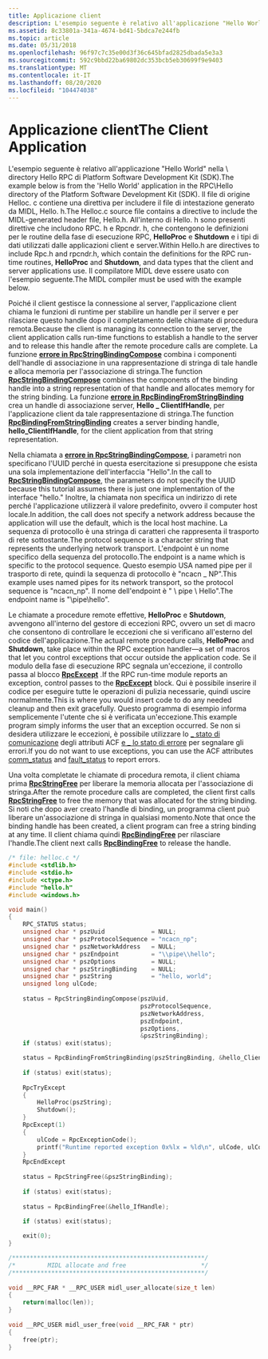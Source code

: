 ```yaml
---
title: Applicazione client
description: L'esempio seguente è relativo all'applicazione "Hello World" nella \\ directory Hello RPC di Platform Software Development Kit (SDK).
ms.assetid: 8c33801a-341a-4674-bd41-5bdca7e244fb
ms.topic: article
ms.date: 05/31/2018
ms.openlocfilehash: 96f97c7c35e00d3f36c645bfad2825dbada5e3a3
ms.sourcegitcommit: 592c9bbd22ba69802dc353bcb5eb30699f9e9403
ms.translationtype: MT
ms.contentlocale: it-IT
ms.lasthandoff: 08/20/2020
ms.locfileid: "104474038"
---
```

# <a name="the-client-application"></a><span data-ttu-id="0b08f-103">Applicazione client</span><span class="sxs-lookup"><span data-stu-id="0b08f-103">The Client Application</span></span>

<span data-ttu-id="0b08f-104">L'esempio seguente è relativo all'applicazione "Hello World" nella \\ directory Hello RPC di Platform Software Development Kit (SDK).</span><span class="sxs-lookup"><span data-stu-id="0b08f-104">The example below is from the 'Hello World' application in the RPC\\Hello directory of the Platform Software Development Kit (SDK).</span></span> <span data-ttu-id="0b08f-105">Il file di origine Helloc. c contiene una direttiva per includere il file di intestazione generato da MIDL, Hello. h.</span><span class="sxs-lookup"><span data-stu-id="0b08f-105">The Helloc.c source file contains a directive to include the MIDL-generated header file, Hello.h.</span></span> <span data-ttu-id="0b08f-106">All'interno di Hello. h sono presenti direttive che includono RPC. h e Rpcndr. h, che contengono le definizioni per le routine della fase di esecuzione RPC, **HelloProc** e **Shutdown** e i tipi di dati utilizzati dalle applicazioni client e server.</span><span class="sxs-lookup"><span data-stu-id="0b08f-106">Within Hello.h are directives to include Rpc.h and rpcndr.h, which contain the definitions for the RPC run-time routines, **HelloProc** and **Shutdown**, and data types that the client and server applications use.</span></span> <span data-ttu-id="0b08f-107">Il compilatore MIDL deve essere usato con l'esempio seguente.</span><span class="sxs-lookup"><span data-stu-id="0b08f-107">The MIDL compiler must be used with the example below.</span></span>

<span data-ttu-id="0b08f-108">Poiché il client gestisce la connessione al server, l'applicazione client chiama le funzioni di runtime per stabilire un handle per il server e per rilasciare questo handle dopo il completamento delle chiamate di procedura remota.</span><span class="sxs-lookup"><span data-stu-id="0b08f-108">Because the client is managing its connection to the server, the client application calls run-time functions to establish a handle to the server and to release this handle after the remote procedure calls are complete.</span></span> <span data-ttu-id="0b08f-109">La funzione [**errore in RpcStringBindingCompose**](/windows/desktop/api/Rpcdce/nf-rpcdce-rpcstringbindingcompose) combina i componenti dell'handle di associazione in una rappresentazione di stringa di tale handle e alloca memoria per l'associazione di stringa.</span><span class="sxs-lookup"><span data-stu-id="0b08f-109">The function [**RpcStringBindingCompose**](/windows/desktop/api/Rpcdce/nf-rpcdce-rpcstringbindingcompose) combines the components of the binding handle into a string representation of that handle and allocates memory for the string binding.</span></span> <span data-ttu-id="0b08f-110">La funzione [**errore in RpcBindingFromStringBinding**](/windows/desktop/api/Rpcdce/nf-rpcdce-rpcbindingfromstringbinding) crea un handle di associazione server, **Hello \_ ClientIfHandle**, per l'applicazione client da tale rappresentazione di stringa.</span><span class="sxs-lookup"><span data-stu-id="0b08f-110">The function [**RpcBindingFromStringBinding**](/windows/desktop/api/Rpcdce/nf-rpcdce-rpcbindingfromstringbinding) creates a server binding handle, **hello\_ClientIfHandle**, for the client application from that string representation.</span></span>

<span data-ttu-id="0b08f-111">Nella chiamata a [**errore in RpcStringBindingCompose**](/windows/desktop/api/Rpcdce/nf-rpcdce-rpcstringbindingcompose), i parametri non specificano l'UUID perché in questa esercitazione si presuppone che esista una sola implementazione dell'interfaccia "Hello".</span><span class="sxs-lookup"><span data-stu-id="0b08f-111">In the call to [**RpcStringBindingCompose**](/windows/desktop/api/Rpcdce/nf-rpcdce-rpcstringbindingcompose), the parameters do not specify the UUID because this tutorial assumes there is just one implementation of the interface "hello."</span></span> <span data-ttu-id="0b08f-112">Inoltre, la chiamata non specifica un indirizzo di rete perché l'applicazione utilizzerà il valore predefinito, ovvero il computer host locale.</span><span class="sxs-lookup"><span data-stu-id="0b08f-112">In addition, the call does not specify a network address because the application will use the default, which is the local host machine.</span></span> <span data-ttu-id="0b08f-113">La sequenza di protocollo è una stringa di caratteri che rappresenta il trasporto di rete sottostante.</span><span class="sxs-lookup"><span data-stu-id="0b08f-113">The protocol sequence is a character string that represents the underlying network transport.</span></span> <span data-ttu-id="0b08f-114">L'endpoint è un nome specifico della sequenza del protocollo.</span><span class="sxs-lookup"><span data-stu-id="0b08f-114">The endpoint is a name which is specific to the protocol sequence.</span></span> <span data-ttu-id="0b08f-115">Questo esempio USA named pipe per il trasporto di rete, quindi la sequenza di protocollo è "ncacn \_ NP".</span><span class="sxs-lookup"><span data-stu-id="0b08f-115">This example uses named pipes for its network transport, so the protocol sequence is "ncacn\_np".</span></span> <span data-ttu-id="0b08f-116">Il nome dell'endpoint è " \\ pipe \\ Hello".</span><span class="sxs-lookup"><span data-stu-id="0b08f-116">The endpoint name is "\\pipe\\hello".</span></span>

<span data-ttu-id="0b08f-117">Le chiamate a procedure remote effettive, **HelloProc** e **Shutdown**, avvengono all'interno del gestore di eccezioni RPC, ovvero un set di macro che consentono di controllare le eccezioni che si verificano all'esterno del codice dell'applicazione.</span><span class="sxs-lookup"><span data-stu-id="0b08f-117">The actual remote procedure calls, **HelloProc** and **Shutdown**, take place within the RPC exception handler—a set of macros that let you control exceptions that occur outside the application code.</span></span> <span data-ttu-id="0b08f-118">Se il modulo della fase di esecuzione RPC segnala un'eccezione, il controllo passa al blocco [**RpcExcept**](/windows/desktop/api/Rpc/nf-rpc-rpcexcept) .</span><span class="sxs-lookup"><span data-stu-id="0b08f-118">If the RPC run-time module reports an exception, control passes to the [**RpcExcept**](/windows/desktop/api/Rpc/nf-rpc-rpcexcept) block.</span></span> <span data-ttu-id="0b08f-119">Qui è possibile inserire il codice per eseguire tutte le operazioni di pulizia necessarie, quindi uscire normalmente.</span><span class="sxs-lookup"><span data-stu-id="0b08f-119">This is where you would insert code to do any needed cleanup and then exit gracefully.</span></span> <span data-ttu-id="0b08f-120">Questo programma di esempio informa semplicemente l'utente che si è verificata un'eccezione.</span><span class="sxs-lookup"><span data-stu-id="0b08f-120">This example program simply informs the user that an exception occurred.</span></span> <span data-ttu-id="0b08f-121">Se non si desidera utilizzare le eccezioni, è possibile utilizzare lo [ \_ stato di comunicazione](/windows/desktop/Midl/comm-status) degli attributi ACF [e \_ lo stato di errore](/windows/desktop/Midl/fault-status) per segnalare gli errori.</span><span class="sxs-lookup"><span data-stu-id="0b08f-121">If you do not want to use exceptions, you can use the ACF attributes [comm\_status](/windows/desktop/Midl/comm-status) and [fault\_status](/windows/desktop/Midl/fault-status) to report errors.</span></span>

<span data-ttu-id="0b08f-122">Una volta completate le chiamate di procedura remota, il client chiama prima [**RpcStringFree**](/windows/desktop/api/Rpcdce/nf-rpcdce-rpcstringfree) per liberare la memoria allocata per l'associazione di stringa.</span><span class="sxs-lookup"><span data-stu-id="0b08f-122">After the remote procedure calls are completed, the client first calls [**RpcStringFree**](/windows/desktop/api/Rpcdce/nf-rpcdce-rpcstringfree) to free the memory that was allocated for the string binding.</span></span> <span data-ttu-id="0b08f-123">Si noti che dopo aver creato l'handle di binding, un programma client può liberare un'associazione di stringa in qualsiasi momento.</span><span class="sxs-lookup"><span data-stu-id="0b08f-123">Note that once the binding handle has been created, a client program can free a string binding at any time.</span></span> <span data-ttu-id="0b08f-124">Il client chiama quindi [**RpcBindingFree**](/windows/desktop/api/Rpcdce/nf-rpcdce-rpcbindingfree) per rilasciare l'handle.</span><span class="sxs-lookup"><span data-stu-id="0b08f-124">The client next calls [**RpcBindingFree**](/windows/desktop/api/Rpcdce/nf-rpcdce-rpcbindingfree) to release the handle.</span></span>


```C++
/* file: helloc.c */
#include <stdlib.h>
#include <stdio.h>
#include <ctype.h>
#include "hello.h" 
#include <windows.h>

void main()
{
    RPC_STATUS status;
    unsigned char * pszUuid             = NULL;
    unsigned char * pszProtocolSequence = "ncacn_np";
    unsigned char * pszNetworkAddress   = NULL;
    unsigned char * pszEndpoint         = "\\pipe\\hello";
    unsigned char * pszOptions          = NULL;
    unsigned char * pszStringBinding    = NULL;
    unsigned char * pszString           = "hello, world";
    unsigned long ulCode;
 
    status = RpcStringBindingCompose(pszUuid,
                                     pszProtocolSequence,
                                     pszNetworkAddress,
                                     pszEndpoint,
                                     pszOptions,
                                     &pszStringBinding);
    if (status) exit(status);

    status = RpcBindingFromStringBinding(pszStringBinding, &hello_ClientIfHandle);
 
    if (status) exit(status);
 
    RpcTryExcept  
    {
        HelloProc(pszString);
        Shutdown();
    }
    RpcExcept(1) 
    {
        ulCode = RpcExceptionCode();
        printf("Runtime reported exception 0x%lx = %ld\n", ulCode, ulCode);
    }
    RpcEndExcept
 
    status = RpcStringFree(&pszStringBinding); 
 
    if (status) exit(status);
 
    status = RpcBindingFree(&hello_IfHandle);
 
    if (status) exit(status);

    exit(0);
}

/******************************************************/
/*         MIDL allocate and free                     */
/******************************************************/
 
void __RPC_FAR * __RPC_USER midl_user_allocate(size_t len)
{
    return(malloc(len));
}
 
void __RPC_USER midl_user_free(void __RPC_FAR * ptr)
{
    free(ptr);
}
```



 

 